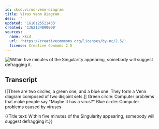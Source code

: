 ```yaml
---
id: xkcd.virus-venn-diagram
title: Virus Venn Diagram
desc: ''
updated: '1616125521433'
created: '1362124800000'
sources:
  name: xkcd
  url: 'https://creativecommons.org/licenses/by-nc/2.5/'
  license: Creative Commons 2.5
---
```

![Within five minutes of the Singularity appearing, somebody will suggest defragging it.](https://imgs.xkcd.com/comics/virus_venn_diagram.png)

## Transcript
[[There are two circles, a green one, and a blue one. They form a Venn diagram composed of two disjoint sets.]]
Green circle: Computer problems that make people say "Maybe it has a virus?" 
Blue circle: Computer problems caused by viruses

{{Title text: Within five minutes of the Singularity appearing, somebody will suggest defragging it.}}

